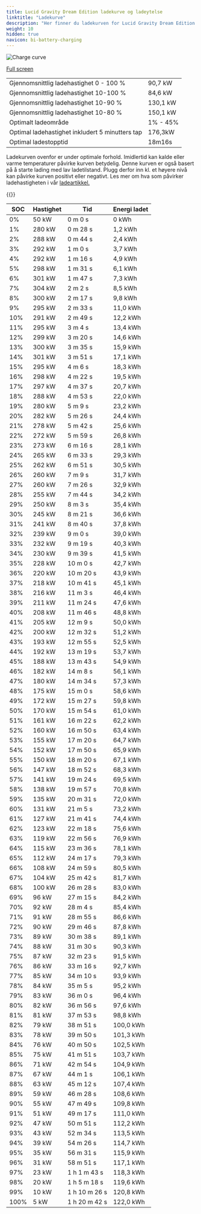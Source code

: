 ```yaml
---
title: Lucid Gravity Dream Edition ladekurve og ladeytelse
linktitle: "Ladekurve"
description: "Her finner du ladekurven for Lucid Gravity Dream Edition. "
weight: 10
hidden: true
navicon: bi-battery-charging
---
```

<!-- markdownlint-disable MD033 -->
<img src="../chargingcurve.svg" alt="Charge curve" class="img-fluid">

[Full screen](../chargingcurve.svg)


<table class="table table-striped">
<tbody>
<tr>
<td>Gjennomsnittlig ladehastighet 0 - 100 %</td><td>90,7 kW</td>
</tr>
<tr>
<td>Gjennomsnittlig ladehastighet 10-100 %</td><td>84,6 kW</td>
</tr>
<tr>
<td>Gjennomsnittlig ladehastighet 10-90 %</td><td>130,1 kW</td>
</tr>
<tr>
<td>Gjennomsnittlig ladehastighet 10-80 %</td><td>150,1 kW</td>
</tr>
<tr>
<td>Optimalt ladeområde</td><td>1% - 45%</td>
</tr>
<tr>
<td>Optimal ladehastighet inkludert 5 minutters tap</td><td>176,3kW</td>
</tr>
<tr>
<td>Optimal ladestopptid</td><td>18m16s</td>
</tr>
</tbody>
</table>


Ladekurven ovenfor er under optimale forhold. Imidlertid kan kalde eller varme temperaturer påvirke kurven betydelig. Denne kurven er også basert på å starte lading med lav ladetilstand. Plugg derfor inn kl. et høyere nivå kan påvirke kurven positivt eller negativt. Les mer om hva som påvirker ladehastigheten i vår [ladeartikkel.](../../../../../technology/battery/charging/) 


{{<evkxdisplayaddarticle />}}
<table class="table table-striped">
<thead>
<tr><th>SOC</th><th>Hastighet</th><th>Tid</th><th>Energi ladet</th></tr>
</thead>
<tbody>
<tr>
<td>0%</td><td>50 kW</td><td> 0 m 0 s </td><td>0 kWh </td>
</tr>
<tr>
<td>1%</td><td>280 kW</td><td> 0 m 28 s </td><td>1,2 kWh </td>
</tr>
<tr>
<td>2%</td><td>288 kW</td><td> 0 m 44 s </td><td>2,4 kWh </td>
</tr>
<tr>
<td>3%</td><td>292 kW</td><td> 1 m 0 s </td><td>3,7 kWh </td>
</tr>
<tr>
<td>4%</td><td>292 kW</td><td> 1 m 16 s </td><td>4,9 kWh </td>
</tr>
<tr>
<td>5%</td><td>298 kW</td><td> 1 m 31 s </td><td>6,1 kWh </td>
</tr>
<tr>
<td>6%</td><td>301 kW</td><td> 1 m 47 s </td><td>7,3 kWh </td>
</tr>
<tr>
<td>7%</td><td>304 kW</td><td> 2 m 2 s </td><td>8,5 kWh </td>
</tr>
<tr>
<td>8%</td><td>300 kW</td><td> 2 m 17 s </td><td>9,8 kWh </td>
</tr>
<tr>
<td>9%</td><td>295 kW</td><td> 2 m 33 s </td><td>11,0 kWh </td>
</tr>
<tr>
<td>10%</td><td>291 kW</td><td> 2 m 49 s </td><td>12,2 kWh </td>
</tr>
<tr>
<td>11%</td><td>295 kW</td><td> 3 m 4 s </td><td>13,4 kWh </td>
</tr>
<tr>
<td>12%</td><td>299 kW</td><td> 3 m 20 s </td><td>14,6 kWh </td>
</tr>
<tr>
<td>13%</td><td>300 kW</td><td> 3 m 35 s </td><td>15,9 kWh </td>
</tr>
<tr>
<td>14%</td><td>301 kW</td><td> 3 m 51 s </td><td>17,1 kWh </td>
</tr>
<tr>
<td>15%</td><td>295 kW</td><td> 4 m 6 s </td><td>18,3 kWh </td>
</tr>
<tr>
<td>16%</td><td>298 kW</td><td> 4 m 22 s </td><td>19,5 kWh </td>
</tr>
<tr>
<td>17%</td><td>297 kW</td><td> 4 m 37 s </td><td>20,7 kWh </td>
</tr>
<tr>
<td>18%</td><td>288 kW</td><td> 4 m 53 s </td><td>22,0 kWh </td>
</tr>
<tr>
<td>19%</td><td>280 kW</td><td> 5 m 9 s </td><td>23,2 kWh </td>
</tr>
<tr>
<td>20%</td><td>282 kW</td><td> 5 m 26 s </td><td>24,4 kWh </td>
</tr>
<tr>
<td>21%</td><td>278 kW</td><td> 5 m 42 s </td><td>25,6 kWh </td>
</tr>
<tr>
<td>22%</td><td>272 kW</td><td> 5 m 59 s </td><td>26,8 kWh </td>
</tr>
<tr>
<td>23%</td><td>273 kW</td><td> 6 m 16 s </td><td>28,1 kWh </td>
</tr>
<tr>
<td>24%</td><td>265 kW</td><td> 6 m 33 s </td><td>29,3 kWh </td>
</tr>
<tr>
<td>25%</td><td>262 kW</td><td> 6 m 51 s </td><td>30,5 kWh </td>
</tr>
<tr>
<td>26%</td><td>260 kW</td><td> 7 m 9 s </td><td>31,7 kWh </td>
</tr>
<tr>
<td>27%</td><td>260 kW</td><td> 7 m 26 s </td><td>32,9 kWh </td>
</tr>
<tr>
<td>28%</td><td>255 kW</td><td> 7 m 44 s </td><td>34,2 kWh </td>
</tr>
<tr>
<td>29%</td><td>250 kW</td><td> 8 m 3 s </td><td>35,4 kWh </td>
</tr>
<tr>
<td>30%</td><td>245 kW</td><td> 8 m 21 s </td><td>36,6 kWh </td>
</tr>
<tr>
<td>31%</td><td>241 kW</td><td> 8 m 40 s </td><td>37,8 kWh </td>
</tr>
<tr>
<td>32%</td><td>239 kW</td><td> 9 m 0 s </td><td>39,0 kWh </td>
</tr>
<tr>
<td>33%</td><td>232 kW</td><td> 9 m 19 s </td><td>40,3 kWh </td>
</tr>
<tr>
<td>34%</td><td>230 kW</td><td> 9 m 39 s </td><td>41,5 kWh </td>
</tr>
<tr>
<td>35%</td><td>228 kW</td><td> 10 m 0 s </td><td>42,7 kWh </td>
</tr>
<tr>
<td>36%</td><td>220 kW</td><td> 10 m 20 s </td><td>43,9 kWh </td>
</tr>
<tr>
<td>37%</td><td>218 kW</td><td> 10 m 41 s </td><td>45,1 kWh </td>
</tr>
<tr>
<td>38%</td><td>216 kW</td><td> 11 m 3 s </td><td>46,4 kWh </td>
</tr>
<tr>
<td>39%</td><td>211 kW</td><td> 11 m 24 s </td><td>47,6 kWh </td>
</tr>
<tr>
<td>40%</td><td>208 kW</td><td> 11 m 46 s </td><td>48,8 kWh </td>
</tr>
<tr>
<td>41%</td><td>205 kW</td><td> 12 m 9 s </td><td>50,0 kWh </td>
</tr>
<tr>
<td>42%</td><td>200 kW</td><td> 12 m 32 s </td><td>51,2 kWh </td>
</tr>
<tr>
<td>43%</td><td>193 kW</td><td> 12 m 55 s </td><td>52,5 kWh </td>
</tr>
<tr>
<td>44%</td><td>192 kW</td><td> 13 m 19 s </td><td>53,7 kWh </td>
</tr>
<tr>
<td>45%</td><td>188 kW</td><td> 13 m 43 s </td><td>54,9 kWh </td>
</tr>
<tr>
<td>46%</td><td>182 kW</td><td> 14 m 8 s </td><td>56,1 kWh </td>
</tr>
<tr>
<td>47%</td><td>180 kW</td><td> 14 m 34 s </td><td>57,3 kWh </td>
</tr>
<tr>
<td>48%</td><td>175 kW</td><td> 15 m 0 s </td><td>58,6 kWh </td>
</tr>
<tr>
<td>49%</td><td>172 kW</td><td> 15 m 27 s </td><td>59,8 kWh </td>
</tr>
<tr>
<td>50%</td><td>170 kW</td><td> 15 m 54 s </td><td>61,0 kWh </td>
</tr>
<tr>
<td>51%</td><td>161 kW</td><td> 16 m 22 s </td><td>62,2 kWh </td>
</tr>
<tr>
<td>52%</td><td>160 kW</td><td> 16 m 50 s </td><td>63,4 kWh </td>
</tr>
<tr>
<td>53%</td><td>155 kW</td><td> 17 m 20 s </td><td>64,7 kWh </td>
</tr>
<tr>
<td>54%</td><td>152 kW</td><td> 17 m 50 s </td><td>65,9 kWh </td>
</tr>
<tr>
<td>55%</td><td>150 kW</td><td> 18 m 20 s </td><td>67,1 kWh </td>
</tr>
<tr>
<td>56%</td><td>147 kW</td><td> 18 m 52 s </td><td>68,3 kWh </td>
</tr>
<tr>
<td>57%</td><td>141 kW</td><td> 19 m 24 s </td><td>69,5 kWh </td>
</tr>
<tr>
<td>58%</td><td>138 kW</td><td> 19 m 57 s </td><td>70,8 kWh </td>
</tr>
<tr>
<td>59%</td><td>135 kW</td><td> 20 m 31 s </td><td>72,0 kWh </td>
</tr>
<tr>
<td>60%</td><td>131 kW</td><td> 21 m 5 s </td><td>73,2 kWh </td>
</tr>
<tr>
<td>61%</td><td>127 kW</td><td> 21 m 41 s </td><td>74,4 kWh </td>
</tr>
<tr>
<td>62%</td><td>123 kW</td><td> 22 m 18 s </td><td>75,6 kWh </td>
</tr>
<tr>
<td>63%</td><td>119 kW</td><td> 22 m 56 s </td><td>76,9 kWh </td>
</tr>
<tr>
<td>64%</td><td>115 kW</td><td> 23 m 36 s </td><td>78,1 kWh </td>
</tr>
<tr>
<td>65%</td><td>112 kW</td><td> 24 m 17 s </td><td>79,3 kWh </td>
</tr>
<tr>
<td>66%</td><td>108 kW</td><td> 24 m 59 s </td><td>80,5 kWh </td>
</tr>
<tr>
<td>67%</td><td>104 kW</td><td> 25 m 42 s </td><td>81,7 kWh </td>
</tr>
<tr>
<td>68%</td><td>100 kW</td><td> 26 m 28 s </td><td>83,0 kWh </td>
</tr>
<tr>
<td>69%</td><td>96 kW</td><td> 27 m 15 s </td><td>84,2 kWh </td>
</tr>
<tr>
<td>70%</td><td>92 kW</td><td> 28 m 4 s </td><td>85,4 kWh </td>
</tr>
<tr>
<td>71%</td><td>91 kW</td><td> 28 m 55 s </td><td>86,6 kWh </td>
</tr>
<tr>
<td>72%</td><td>90 kW</td><td> 29 m 46 s </td><td>87,8 kWh </td>
</tr>
<tr>
<td>73%</td><td>89 kW</td><td> 30 m 38 s </td><td>89,1 kWh </td>
</tr>
<tr>
<td>74%</td><td>88 kW</td><td> 31 m 30 s </td><td>90,3 kWh </td>
</tr>
<tr>
<td>75%</td><td>87 kW</td><td> 32 m 23 s </td><td>91,5 kWh </td>
</tr>
<tr>
<td>76%</td><td>86 kW</td><td> 33 m 16 s </td><td>92,7 kWh </td>
</tr>
<tr>
<td>77%</td><td>85 kW</td><td> 34 m 10 s </td><td>93,9 kWh </td>
</tr>
<tr>
<td>78%</td><td>84 kW</td><td> 35 m 5 s </td><td>95,2 kWh </td>
</tr>
<tr>
<td>79%</td><td>83 kW</td><td> 36 m 0 s </td><td>96,4 kWh </td>
</tr>
<tr>
<td>80%</td><td>82 kW</td><td> 36 m 56 s </td><td>97,6 kWh </td>
</tr>
<tr>
<td>81%</td><td>81 kW</td><td> 37 m 53 s </td><td>98,8 kWh </td>
</tr>
<tr>
<td>82%</td><td>79 kW</td><td> 38 m 51 s </td><td>100,0 kWh </td>
</tr>
<tr>
<td>83%</td><td>78 kW</td><td> 39 m 50 s </td><td>101,3 kWh </td>
</tr>
<tr>
<td>84%</td><td>76 kW</td><td> 40 m 50 s </td><td>102,5 kWh </td>
</tr>
<tr>
<td>85%</td><td>75 kW</td><td> 41 m 51 s </td><td>103,7 kWh </td>
</tr>
<tr>
<td>86%</td><td>71 kW</td><td> 42 m 54 s </td><td>104,9 kWh </td>
</tr>
<tr>
<td>87%</td><td>67 kW</td><td> 44 m 1 s </td><td>106,1 kWh </td>
</tr>
<tr>
<td>88%</td><td>63 kW</td><td> 45 m 12 s </td><td>107,4 kWh </td>
</tr>
<tr>
<td>89%</td><td>59 kW</td><td> 46 m 28 s </td><td>108,6 kWh </td>
</tr>
<tr>
<td>90%</td><td>55 kW</td><td> 47 m 49 s </td><td>109,8 kWh </td>
</tr>
<tr>
<td>91%</td><td>51 kW</td><td> 49 m 17 s </td><td>111,0 kWh </td>
</tr>
<tr>
<td>92%</td><td>47 kW</td><td> 50 m 51 s </td><td>112,2 kWh </td>
</tr>
<tr>
<td>93%</td><td>43 kW</td><td> 52 m 34 s </td><td>113,5 kWh </td>
</tr>
<tr>
<td>94%</td><td>39 kW</td><td> 54 m 26 s </td><td>114,7 kWh </td>
</tr>
<tr>
<td>95%</td><td>35 kW</td><td> 56 m 31 s </td><td>115,9 kWh </td>
</tr>
<tr>
<td>96%</td><td>31 kW</td><td> 58 m 51 s </td><td>117,1 kWh </td>
</tr>
<tr>
<td>97%</td><td>23 kW</td><td>1 h 1 m 43 s </td><td>118,3 kWh </td>
</tr>
<tr>
<td>98%</td><td>20 kW</td><td>1 h 5 m 18 s </td><td>119,6 kWh </td>
</tr>
<tr>
<td>99%</td><td>10 kW</td><td>1 h 10 m 26 s </td><td>120,8 kWh </td>
</tr>
<tr>
<td>100%</td><td>5 kW</td><td>1 h 20 m 42 s </td><td>122,0 kWh </td>
</tr>
</tbody>
</table>

